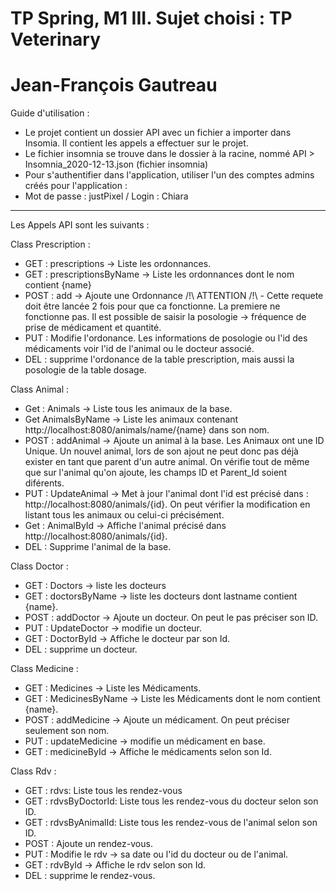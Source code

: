 # TP Spring, M1 III. Sujet choisi : TP Veterinary
# Jean-François Gautreau

Guide d'utilisation : <br />
* Le projet contient un dossier API avec un fichier a importer dans Insomia. Il contient les appels a effectuer sur le projet.
* Le fichier insomnia se trouve dans le dossier à la racine, nommé API > Insomnia_2020-12-13.json (fichier insomnia)
* Pour s'authentifier dans l'application, utiliser l'un des comptes admins créés pour l'application :
* Mot de passe : justPixel / Login : Chiara

****

Les Appels API sont les suivants :

Class Prescription :
  - GET : prescriptions -> Liste les ordonnances.
  - GET : prescriptionsByName -> Liste les ordonnances dont le nom contient {name}
  - POST : add -> Ajoute une Ordonnance /!\ ATTENTION /!\ - Cette requete doit être lancée 2 fois pour que ca fonctionne. La premiere ne fonctionne pas.
  Il est possible de saisir la posologie -> fréquence de prise de médicament et quantité.
  - PUT : Modifie l'ordonance. Les informations de posologie ou l'id des médicaments voir l'id de l'animal ou le docteur associé.
  - DEL : supprime l'ordonance de la table prescription, mais aussi la posologie de la table dosage.

Class Animal  :
 - Get : Animals -> Liste tous les animaux de la base.
 - Get AnimalsByName -> Liste les animaux contenant http://localhost:8080/animals/name/{name} dans son nom.
 - POST : addAnimal -> Ajoute un animal à la base. Les Animaux ont une ID Unique. Un nouvel animal, lors de son ajout ne peut donc pas déjà exister en tant que parent d'un autre animal. On vérifie tout de même que sur l'animal qu'on ajoute, les champs ID et Parent_Id soient diférents.
 - PUT : UpdateAnimal -> Met à jour l'animal dont l'id est précisé dans : http://localhost:8080/animals/{id}. On peut vérifier la modification en listant tous les animaux ou celui-ci précisément.
 - Get : AnimalById -> Affiche l'animal précisé dans http://localhost:8080/animals/{id}.
 - DEL : Supprime l'animal de la base.
 
Class Doctor  :
  - GET : Doctors -> liste les docteurs
  - GET : doctorsByName -> liste les docteurs dont lastname contient {name}.
  - POST : addDoctor -> Ajoute un docteur. On peut le pas préciser son ID.
  - PUT : UpdateDoctor -> modifie un docteur.
  - GET : DoctorById -> Affiche le docteur par son Id.
  - DEL : supprime un docteur.
  
 Class Medicine :
   - GET : Medicines -> Liste les Médicaments.
   - GET : MedicinesByName -> Liste les Médicaments dont le nom contient {name}.
   - POST : addMedicine -> Ajoute un médicament. On peut préciser seulement son nom.
   - PUT : updateMedicine -> modifie un médicament en base.
   - GET : medicineById -> Affiche le médicaments selon son Id.
   
Class Rdv :
   - GET : rdvs: Liste tous les rendez-vous
   - GET : rdvsByDoctorId: Liste tous les rendez-vous du docteur selon son ID.
   - GET : rdvsByAnimalId: Liste tous les rendez-vous de l'animal selon son ID.
   - POST : Ajoute un rendez-vous.
   - PUT : Modifie le rdv -> sa date ou l'id du docteur ou de l'animal.
   - GET : rdvById -> Affiche le rdv selon son Id.
   - DEL : supprime le rendez-vous.
   
